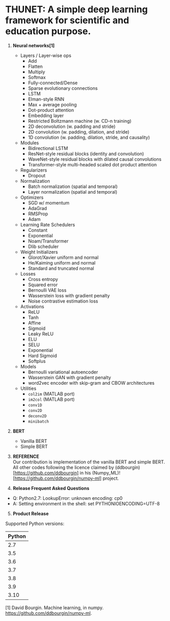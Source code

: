 # THUNET: A simple deep learning framework for scientific and education purpose.
1. **Neural networks[1]**  
    * Layers / Layer-wise ops
        - Add
        - Flatten
        - Multiply
        - Softmax
        - Fully-connected/Dense
        - Sparse evolutionary connections
        - LSTM
        - Elman-style RNN
        - Max + average pooling
        - Dot-product attention
        - Embedding layer
        - Restricted Boltzmann machine (w. CD-n training)
        - 2D deconvolution (w. padding and stride)
        - 2D convolution (w. padding, dilation, and stride)
        - 1D convolution (w. padding, dilation, stride, and causality)
    * Modules
        - Bidirectional LSTM
        - ResNet-style residual blocks (identity and convolution)
        - WaveNet-style residual blocks with dilated causal convolutions
        - Transformer-style multi-headed scaled dot product attention
    * Regularizers
        - Dropout
    * Normalization
        - Batch normalization (spatial and temporal)
        - Layer normalization (spatial and temporal)
    * Optimizers
        - SGD w/ momentum
        - AdaGrad
        - RMSProp
        - Adam
    * Learning Rate Schedulers
        - Constant
        - Exponential
        - Noam/Transformer
        - Dlib scheduler
    * Weight Initializers
        - Glorot/Xavier uniform and normal
        - He/Kaiming uniform and normal
        - Standard and truncated normal
    * Losses
        - Cross entropy
        - Squared error
        - Bernoulli VAE loss
        - Wasserstein loss with gradient penalty
        - Noise contrastive estimation loss
    * Activations
        - ReLU
        - Tanh
        - Affine
        - Sigmoid
        - Leaky ReLU
        - ELU
        - SELU
        - Exponential
        - Hard Sigmoid
        - Softplus
    * Models
        - Bernoulli variational autoencoder
        - Wasserstein GAN with gradient penalty
        - word2vec encoder with skip-gram and CBOW architectures
    * Utilities
        - `col2im` (MATLAB port)
        - `im2col` (MATLAB port)
        - `conv1D`
        - `conv2D`
        - `deconv2D`
        - `minibatch`
2. **BERT** 
   * Vanilla BERT
   * Simple BERT


3. **REFERENCE**  
Our contribution is implementation of the vanilla BERT and simple BERT.  
All other codes following the licence claimed by (ddbourgin)[https://github.com/ddbourgin]  in his (Numpy_ML)![https://github.com/ddbourgin/numpy-ml]  project.


4. **Release Frequent Asked Questions**

* Q: Python2.7:    LookupError: unknown encoding: cp0  
* A: Setting environment in the shell: set PYTHONIOENCODING=UTF-8

5. **Product Release**

Supported Python versions:

| Python |
|--------|
| 2.7    |
| 3.5    |
| 3.6    |
| 3.7    |
| 3.8    |
| 3.9    |
| 3.10   |

[1] David Bourgin. Machine learning, in numpy. https://github.com/ddbourgin/numpy-ml.